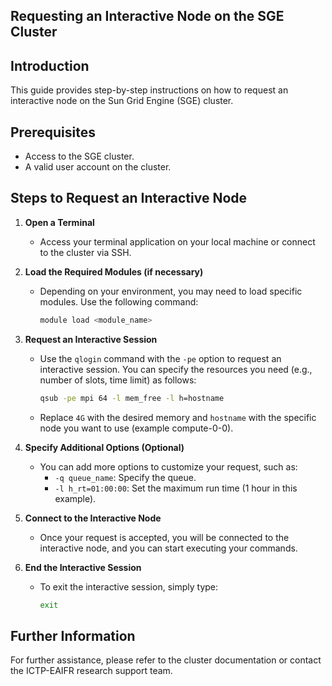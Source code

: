 ## Requesting an Interactive Node on the SGE Cluster

## Introduction
This guide provides step-by-step instructions on how to request an interactive node on the Sun Grid Engine (SGE) cluster.

## Prerequisites
- Access to the SGE cluster.
- A valid user account on the cluster.

## Steps to Request an Interactive Node

1. **Open a Terminal**
    - Access your terminal application on your local machine or connect to the cluster via SSH.

2. **Load the Required Modules (if necessary)**
    - Depending on your environment, you may need to load specific modules. Use the following command:
      ```bash
      module load <module_name>
      ```

3. **Request an Interactive Session**
    - Use the `qlogin` command with the `-pe` option to request an interactive session. You can specify the resources you need (e.g., number of slots, time limit) as follows:
      ```bash
      qsub -pe mpi 64 -l mem_free -l h=hostname
      ```
    - Replace `4G` with the desired memory and `hostname` with the specific node you want to use (example compute-0-0).

4. **Specify Additional Options (Optional)**
    - You can add more options to customize your request, such as:
      - `-q queue_name`: Specify the queue.
      - `-l h_rt=01:00:00`: Set the maximum run time (1 hour in this example).

5. **Connect to the Interactive Node**
    - Once your request is accepted, you will be connected to the interactive node, and you can start executing your commands.

6. **End the Interactive Session**
    - To exit the interactive session, simply type:
      ```bash
      exit
      ```

## Further Information
For further assistance, please refer to the cluster documentation or contact the ICTP-EAIFR  research support team.